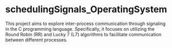 # schedulingSignals_OperatingSystem

This project aims to explore inter-process communication through signaling in the C programming language. Specifically, it focuses on utilizing the Round Robin (RR) and Lucky 7 (L7) algorithms to facilitate communication between different processes.
